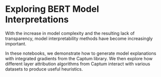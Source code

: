 # Exploring BERT Model Interpretations

With the increase in model complexity and the resulting lack of transparency, model interpretability methods have become increasingly important.

In these notebooks, we demonstrate how to generate model explanations with integrated gradients from the Captum library. We then explore how different layer attribution algorithms from Captum interact with various datasets to produce useful heuristics.
